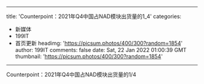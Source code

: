 
---
title: 'Counterpoint：2021年Q4中国占NAD模块出货量的1_4'
categories: 
 - 新媒体
 - 199IT
 - 首页更新
headimg: 'https://picsum.photos/400/300?random=1854'
author: 199IT
comments: false
date: Sat, 22 Jan 2022 01:00:39 GMT
thumbnail: 'https://picsum.photos/400/300?random=1854'
---

<div>   
Counterpoint：2021年Q4中国占NAD模块出货量的1/4  
</div>
            
